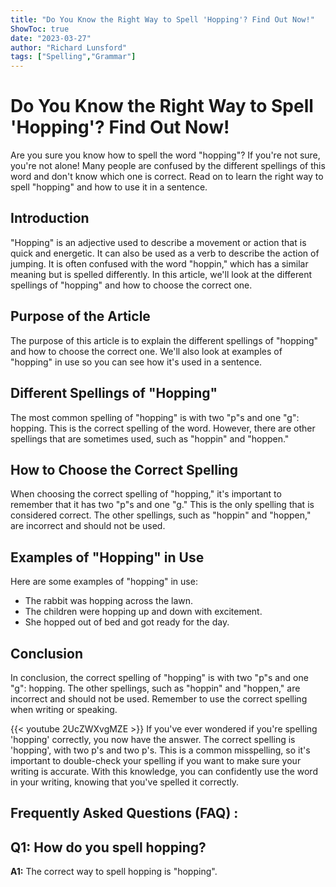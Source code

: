 ```yaml
---
title: "Do You Know the Right Way to Spell 'Hopping'? Find Out Now!"
ShowToc: true 
date: "2023-03-27"
author: "Richard Lunsford" 
tags: ["Spelling","Grammar"]
---
```

# Do You Know the Right Way to Spell 'Hopping'? Find Out Now!

Are you sure you know how to spell the word "hopping"? If you're not sure, you're not alone! Many people are confused by the different spellings of this word and don't know which one is correct. Read on to learn the right way to spell "hopping" and how to use it in a sentence.

## Introduction

"Hopping" is an adjective used to describe a movement or action that is quick and energetic. It can also be used as a verb to describe the action of jumping. It is often confused with the word "hoppin," which has a similar meaning but is spelled differently. In this article, we'll look at the different spellings of "hopping" and how to choose the correct one.

## Purpose of the Article

The purpose of this article is to explain the different spellings of "hopping" and how to choose the correct one. We'll also look at examples of "hopping" in use so you can see how it's used in a sentence.

## Different Spellings of "Hopping"

The most common spelling of "hopping" is with two "p"s and one "g": hopping. This is the correct spelling of the word. However, there are other spellings that are sometimes used, such as "hoppin" and "hoppen."

## How to Choose the Correct Spelling

When choosing the correct spelling of "hopping," it's important to remember that it has two "p"s and one "g." This is the only spelling that is considered correct. The other spellings, such as "hoppin" and "hoppen," are incorrect and should not be used.

## Examples of "Hopping" in Use

Here are some examples of "hopping" in use:

- The rabbit was hopping across the lawn.
- The children were hopping up and down with excitement.
- She hopped out of bed and got ready for the day.

## Conclusion

In conclusion, the correct spelling of "hopping" is with two "p"s and one "g": hopping. The other spellings, such as "hoppin" and "hoppen," are incorrect and should not be used. Remember to use the correct spelling when writing or speaking.

{{< youtube 2UcZWXvgMZE >}} 
If you've ever wondered if you're spelling 'hopping' correctly, you now have the answer. The correct spelling is 'hopping', with two p's and two p's. This is a common misspelling, so it's important to double-check your spelling if you want to make sure your writing is accurate. With this knowledge, you can confidently use the word in your writing, knowing that you've spelled it correctly.

## Frequently Asked Questions (FAQ) :
## Q1: How do you spell hopping?

**A1:** The correct way to spell hopping is "hopping".





